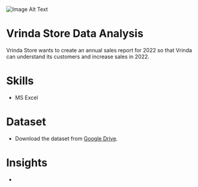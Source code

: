 ![Image Alt Text](https://vrindaclothing.in/cdn/shop/files/vrinda_Logo_main-01_7b50c80c-8f76-4463-b2aa-eb9643f9d378.png?height=628&pad_color=ffffff&v=1670213805&width=1200)

# Vrinda Store Data Analysis
Vrinda Store wants to create an annual sales report for 2022 so that Vrinda can understand its customers and increase sales in 2022.

# Skills
* MS Excel

# Dataset  
* Download the dataset from [Google Drive](https://docs.google.com/spreadsheets/d/1lksoPNBWydgUSGGkOqFba6WNIQ0fDIXj/edit?usp=sharing&ouid=101791765069871797241&rtpof=true&sd=true).

# Insights  
* 

  
